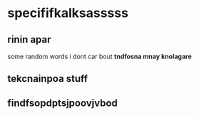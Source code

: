 # specififkalksasssss

## rinin apar
some random words i dont car bout
**tndfosna mnay knolagare**

## tekcnainpoa stuff 

## findfsopdptsjpoovjvbod












































































































































































































































































































































































































































































































